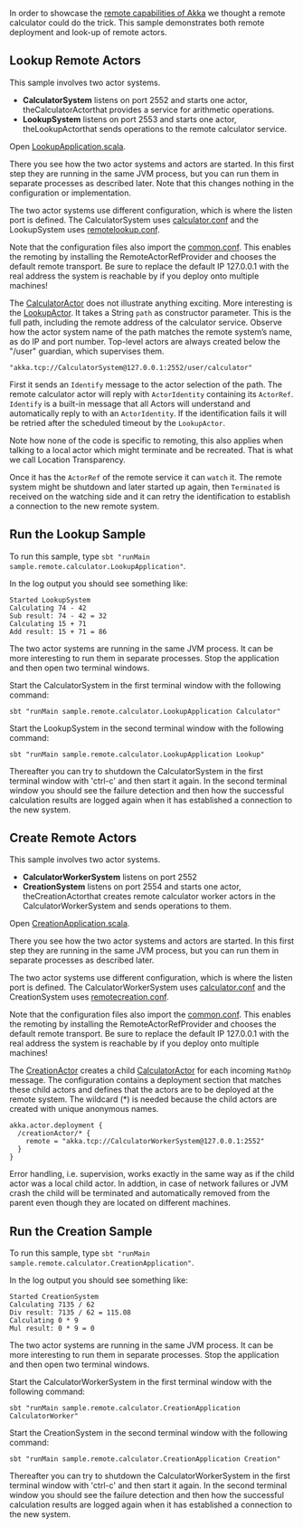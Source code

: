 In order to showcase the [remote capabilities of Akka](http://doc.akka.io/docs/akka/2.4.14/scala/remoting.html) we thought a remote calculator could do the trick. This sample demonstrates both remote deployment and look-up of remote actors.

## Lookup Remote Actors

This sample involves two actor systems.

- **CalculatorSystem** listens on port 2552 and starts one actor, theCalculatorActorthat provides a service for arithmetic operations.
- **LookupSystem** listens on port 2553 and starts one actor, theLookupActorthat sends operations to the remote calculator service.

Open [LookupApplication.scala](src/main/scala/sample/remote/calculator/LookupApplication.scala).

There you see how the two actor systems and actors are started. In this first step they are running in the same JVM process, but you can run them in separate processes as described later. Note that this changes nothing in the configuration or implementation.

The two actor systems use different configuration, which is where the listen port is defined. The CalculatorSystem uses [calculator.conf](src/main/resources/calculator.conf) and the LookupSystem uses [remotelookup.conf](src/main/resources/remotelookup.conf).

Note that the configuration files also import the [common.conf](src/main/resources/common.conf). This enables the remoting by installing the RemoteActorRefProvider and chooses the default remote transport. Be sure to replace the default IP 127.0.0.1 with the real address the system is reachable by if you deploy onto multiple machines!

The [CalculatorActor](src/main/scala/sample/remote/calculator/CalculatorActor.scala) does not illustrate anything exciting. More interesting is the [LookupActor](src/main/scala/sample/remote/calculator/LookupActor.scala). It takes a String `path` as constructor parameter. This is the full path, including the remote address of the calculator service. Observe how the actor system name of the path matches the remote system’s name, as do IP and port number. Top-level actors are always created below the "/user" guardian, which supervises them.

    "akka.tcp://CalculatorSystem@127.0.0.1:2552/user/calculator"

First it sends an `Identify` message to the actor selection of the path. The remote calculator actor will reply with `ActorIdentity` containing its `ActorRef`. `Identify` is a built-in message that all Actors will understand and automatically reply to with an `ActorIdentity`. If the identification fails it will be retried after the scheduled timeout by the `LookupActor`.

Note how none of the code is specific to remoting, this also applies when talking to a local actor which might terminate and be recreated. That is what we call Location Transparency.

Once it has the `ActorRef` of the remote service it can `watch` it. The remote system might be shutdown and later started up again, then `Terminated` is received on the watching side and it can retry the identification to establish a connection to the new remote system.

## Run the Lookup Sample

To run this sample, type `sbt "runMain sample.remote.calculator.LookupApplication"`.

In the log output you should see something like:

    Started LookupSystem
    Calculating 74 - 42
    Sub result: 74 - 42 = 32
    Calculating 15 + 71
    Add result: 15 + 71 = 86

The two actor systems are running in the same JVM process. It can be more interesting to run them in separate processes. Stop the application and then open two terminal windows.

Start the CalculatorSystem in the first terminal window with the following command:

    sbt "runMain sample.remote.calculator.LookupApplication Calculator"

Start the LookupSystem in the second terminal window with the following command:

    sbt "runMain sample.remote.calculator.LookupApplication Lookup"

Thereafter you can try to shutdown the CalculatorSystem in the first terminal window with 'ctrl-c' and then start it again. In the second terminal window you should see the failure detection and then how the successful calculation results are logged again when it has established a connection to the new system.

## Create Remote Actors

This sample involves two actor systems.

- **CalculatorWorkerSystem** listens on port 2552
- **CreationSystem** listens on port 2554 and starts one actor, theCreationActorthat creates remote calculator worker actors in the CalculatorWorkerSystem and sends operations to them.

Open [CreationApplication.scala](src/main/scala/sample/remote/calculator/CreationApplication.scala).

There you see how the two actor systems and actors are started. In this first step they are running in the same JVM process, but you can run them in separate processes as described later.

The two actor systems use different configuration, which is where the listen port is defined. The CalculatorWorkerSystem uses [calculator.conf](src/main/resources/calculator.conf) and the CreationSystem uses [remotecreation.conf](src/main/resources/remotecreation.conf).

Note that the configuration files also import the [common.conf](src/main/resources/common.conf). This enables the remoting by installing the RemoteActorRefProvider and chooses the default remote transport. Be sure to replace the default IP 127.0.0.1 with the real address the system is reachable by if you deploy onto multiple machines!

The [CreationActor](src/main/scala/sample/remote/calculator/CreationActor.scala) creates a child [CalculatorActor](src/main/scala/sample/remote/calculator/CalculatorActor.scala) for each incoming `MathOp` message. The configuration contains a deployment section that matches these child actors and defines that the actors are to be deployed at the remote system. The wildcard (*) is needed because the child actors are created with unique anonymous names.

    akka.actor.deployment {
      /creationActor/* {
        remote = "akka.tcp://CalculatorWorkerSystem@127.0.0.1:2552"
      }
    }

Error handling, i.e. supervision, works exactly in the same way as if the child actor was a local child actor. In addtion, in case of network failures or JVM crash the child will be terminated and automatically removed from the parent even though they are located on different machines.

## Run the Creation Sample

To run this sample, type `sbt "runMain sample.remote.calculator.CreationApplication"`.

In the log output you should see something like:

    Started CreationSystem
    Calculating 7135 / 62
    Div result: 7135 / 62 = 115.08
    Calculating 0 * 9
    Mul result: 0 * 9 = 0

The two actor systems are running in the same JVM process. It can be more interesting to run them in separate processes. Stop the application and then open two terminal windows.

Start the CalculatorWorkerSystem in the first terminal window with the following command:

    sbt "runMain sample.remote.calculator.CreationApplication CalculatorWorker"

Start the CreationSystem in the second terminal window with the following command:

    sbt "runMain sample.remote.calculator.CreationApplication Creation"

Thereafter you can try to shutdown the CalculatorWorkerSystem in the first terminal window with 'ctrl-c' and then start it again. In the second terminal window you should see the failure detection and then how the successful calculation results are logged again when it has established a connection to the new system.
